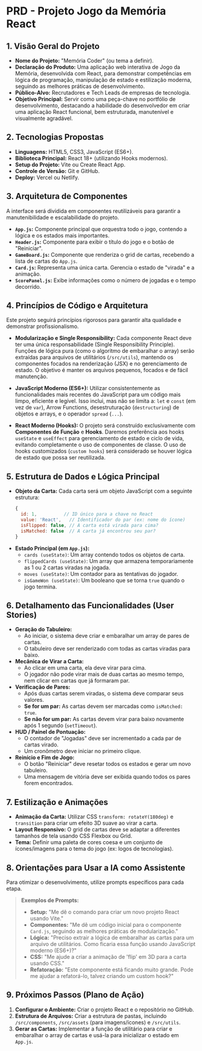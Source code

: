 # PRD - Projeto Jogo da Memória React

## 1. Visão Geral do Projeto

* **Nome do Projeto:** "Memória Coder" (ou tema a definir).
* **Declaração do Produto:** Uma aplicação web interativa de Jogo da Memória, desenvolvida com React, para demonstrar competências em lógica de programação, manipulação de estado e estilização moderna, seguindo as melhores práticas de desenvolvimento.
* **Público-Alvo:** Recrutadores e Tech Leads de empresas de tecnologia.
* **Objetivo Principal:** Servir como uma peça-chave no portfólio de desenvolvimento, destacando a habilidade do desenvolvedor em criar uma aplicação React funcional, bem estruturada, manutenível e visualmente agradável.

## 2. Tecnologias Propostas

* **Linguagens:** HTML5, CSS3, JavaScript (ES6+).
* **Biblioteca Principal:** React 18+ (utilizando Hooks modernos).
* **Setup do Projeto:** Vite ou Create React App.
* **Controle de Versão:** Git e GitHub.
* **Deploy:** Vercel ou Netlify.

## 3. Arquitetura de Componentes

A interface será dividida em componentes reutilizáveis para garantir a manutenibilidade e escalabilidade do projeto.

* **`App.js`:** Componente principal que orquestra todo o jogo, contendo a lógica e os estados mais importantes.
* **`Header.js`:** Componente para exibir o título do jogo e o botão de "Reiniciar".
* **`GameBoard.js`:** Componente que renderiza o grid de cartas, recebendo a lista de cartas do `App.js`.
* **`Card.js`:** Representa uma única carta. Gerencia o estado de "virada" e a animação.
* **`ScorePanel.js`:** Exibe informações como o número de jogadas e o tempo decorrido.

## 4. Princípios de Código e Arquitetura

Este projeto seguirá princípios rigorosos para garantir alta qualidade e demonstrar profissionalismo.

* **Modularização e Single Responsibility:** Cada componente React deve ter uma única responsabilidade (Single Responsibility Principle). Funções de lógica pura (como o algoritmo de embaralhar o array) serão extraídas para arquivos de utilitários (`/src/utils`), mantendo os componentes focados na renderização (JSX) e no gerenciamento de estado. O objetivo é manter os arquivos pequenos, focados e de fácil manutenção.

* **JavaScript Moderno (ES6+):** Utilizar consistentemente as funcionalidades mais recentes do JavaScript para um código mais limpo, eficiente e legível. Isso inclui, mas não se limita a: `let` e `const` (em vez de `var`), Arrow Functions, desestruturação (`destructuring`) de objetos e arrays, e o operador `spread` (`...`).

* **React Moderno (Hooks):** O projeto será construído exclusivamente com **Componentes de Função** e **Hooks**. Daremos preferência aos hooks `useState` e `useEffect` para gerenciamento de estado e ciclo de vida, evitando completamente o uso de componentes de classe. O uso de hooks customizados (`custom hooks`) será considerado se houver lógica de estado que possa ser reutilizada.

## 5. Estrutura de Dados e Lógica Principal

* **Objeto da Carta:** Cada carta será um objeto JavaScript com a seguinte estrutura:
    ```javascript
    {
      id: 1,          // ID único para a chave no React
      value: 'React',   // Identificador do par (ex: nome do ícone)
      isFlipped: false, // A carta está virada para cima?
      isMatched: false  // A carta já encontrou seu par?
    }
    ```
* **Estado Principal (em `App.js`):**
    * `cards (useState)`: Um array contendo todos os objetos de carta.
    * `flippedCards (useState)`: Um array que armazena temporariamente as 1 ou 2 cartas viradas na jogada.
    * `moves (useState)`: Um contador para as tentativas do jogador.
    * `isGameWon (useState)`: Um booleano que se torna `true` quando o jogo termina.

## 6. Detalhamento das Funcionalidades (User Stories)

* **Geração do Tabuleiro:**
    * Ao iniciar, o sistema deve criar e embaralhar um array de pares de cartas.
    * O tabuleiro deve ser renderizado com todas as cartas viradas para baixo.
* **Mecânica de Virar a Carta:**
    * Ao clicar em uma carta, ela deve virar para cima.
    * O jogador não pode virar mais de duas cartas ao mesmo tempo, nem clicar em cartas que já formaram par.
* **Verificação de Pares:**
    * Após duas cartas serem viradas, o sistema deve comparar seus valores.
    * **Se for um par:** As cartas devem ser marcadas como `isMatched: true`.
    * **Se não for um par:** As cartas devem virar para baixo novamente após 1 segundo (`setTimeout`).
* **HUD / Painel de Pontuação:**
    * O contador de "Jogadas" deve ser incrementado a cada par de cartas virado.
    * Um cronômetro deve iniciar no primeiro clique.
* **Reinício e Fim de Jogo:**
    * O botão "Reiniciar" deve resetar todos os estados e gerar um novo tabuleiro.
    * Uma mensagem de vitória deve ser exibida quando todos os pares forem encontrados.

## 7. Estilização e Animações

* **Animação da Carta:** Utilizar CSS `transform: rotateY(180deg)` e `transition` para criar um efeito 3D suave ao virar a carta.
* **Layout Responsivo:** O grid de cartas deve se adaptar a diferentes tamanhos de tela usando CSS Flexbox ou Grid.
* **Tema:** Definir uma paleta de cores coesa e um conjunto de ícones/imagens para o tema do jogo (ex: logos de tecnologias).

## 8. Orientações para Usar a IA como Assistente

Para otimizar o desenvolvimento, utilize prompts específicos para cada etapa.

> **Exemplos de Prompts:**
>
> * **Setup:** "Me dê o comando para criar um novo projeto React usando Vite."
> * **Componentes:** "Me dê um código inicial para o componente `Card.js`, seguindo as melhores práticas de modularização."
> * **Lógica:** "Preciso extrair a lógica de embaralhar as cartas para um arquivo de utilitários. Como ficaria essa função usando JavaScript moderno (ES6+)?"
> * **CSS:** "Me ajude a criar a animação de 'flip' em 3D para a carta usando CSS."
> * **Refatoração:** "Este componente está ficando muito grande. Pode me ajudar a refatorá-lo, talvez criando um custom hook?"

## 9. Próximos Passos (Plano de Ação)

1.  **Configurar o Ambiente:** Criar o projeto React e o repositório no GitHub.
2.  **Estrutura de Arquivos:** Criar a estrutura de pastas, incluindo `/src/components`, `/src/assets` (para imagens/ícones) e `/src/utils`.
3.  **Gerar as Cartas:** Implementar a função de utilitário para criar e embaralhar o array de cartas e usá-la para inicializar o estado em `App.js`.